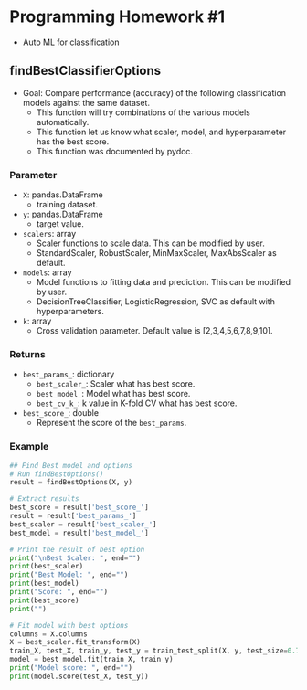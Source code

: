 # Programming Homework #1
 - Auto ML for classification

## findBestClassifierOptions
 - Goal: Compare performance (accuracy) of the following classification models against the same dataset.
    - This function will try combinations of the various models automatically.
    - This function let us know what scaler, model, and hyperparameter has the best score.
    - This function was documented by pydoc.

### Parameter
- `X`: pandas.DataFrame
    - training dataset.
- `y`: pandas.DataFrame
    - target value.
- `scalers`: array
    - Scaler functions to scale data. This can be modified by user.
    - StandardScaler, RobustScaler, MinMaxScaler, MaxAbsScaler as default.
- `models`: array
    - Model functions to fitting data and prediction. This can be modified by user.
    - DecisionTreeClassifier, LogisticRegression, SVC as default with hyperparameters.
- `k`: array
    - Cross validation parameter. Default value is [2,3,4,5,6,7,8,9,10].

### Returns
- `best_params_`: dictionary
    - `best_scaler_`: Scaler what has best score.
    - `best_model_`: Model what has best score.
    - `best_cv_k_`: k value in K-fold CV what has best score.
- `best_score_`: double
    - Represent the score of the `best_params`.


### Example
```python
## Find Best model and options
# Run findBestOptions()
result = findBestOptions(X, y)

# Extract results
best_score = result['best_score_']
result = result['best_params_']
best_scaler = result['best_scaler_']
best_model = result['best_model_']

# Print the result of best option
print("\nBest Scaler: ", end="")
print(best_scaler)
print("Best Model: ", end="")
print(best_model)
print("Score: ", end="")
print(best_score)
print("")

# Fit model with best options
columns = X.columns
X = best_scaler.fit_transform(X)
train_X, test_X, train_y, test_y = train_test_split(X, y, test_size=0.7, shuffle=True)
model = best_model.fit(train_X, train_y)
print("Model score: ", end="")
print(model.score(test_X, test_y))
```